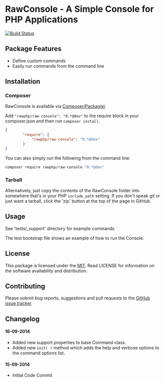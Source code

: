 # RawConsole - A Simple Console for PHP Applications

[![Build Status](https://travis-ci.org/rawphp/RawConsole.svg?branch=master)](https://travis-ci.org/rawphp/RawConsole)

## Package Features
- Define custom commands
- Easily run commands from the command line

## Installation

### Composer
RawConsole is available via [Composer/Packagist](https://packagist.org/packages/rawphp/raw-console).

Add `"rawphp/raw-console": "0.*@dev"` to the require block in your composer.json and then run `composer install`.

```json
{
        "require": {
            "rawphp/raw-console": "0.*@dev"
        }
}
```

You can also simply run the following from the command line:

```sh
composer require rawphp/raw-console "0.*@dev"
```

### Tarball
Alternatively, just copy the contents of the RawConsole folder into somewhere that's in your PHP `include_path` setting. If you don't speak git or just want a tarball, click the 'zip' button at the top of the page in GitHub.

## Usage
See 'tests/_support' directory for example commands.

The test bootstrap file shows an example of how to run the Console.

## License
This package is licensed under the [MIT](https://github.com/rawphp/RawConsole/blob/master/LICENSE). Read LICENSE for information on the software availability and distribution.

## Contributing

Please submit bug reports, suggestions and pull requests to the [GitHub issue tracker](https://github.com/rawphp/RawSession/issues).

## Changelog

#### 16-09-2014
- Added new support properties to base Command class.
- Added new `init( )` method which adds the help and verbose options to the command options list.

#### 15-09-2014
- Initial Code Commit
